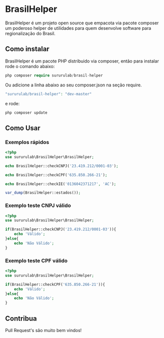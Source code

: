 # BrasilHelper

BrasilHelper é um projeto open source que empacota via pacote composer um poderoso helper de utilidades para quem desenvolve software para regionalização do Brasil.

## Como instalar

BrasilHelper é um pacote PHP distribuido via composer, então para instalar rode o comando abaixo:

 
```php
php composer require sururulab/brasil-helper
```

Ou adicione a linha abaixo ao seu composer.json na seção require.  

```php
"sururulab/brasil-helper": "dev-master"
```

e rode:

```php
php composer update
```

## Como Usar

### Exemplos rápidos

```php
<?php
use sururulab\BrasilHelper\BrasilHelper;

echo BrasilHelper::checkCNPJ('23.419.212/0001-03');

echo BrasilHelper::checkCPF('635.850.266-21');

echo BrasilHelper::checkIE('0136042371217', 'AC');

var_dump(BrasilHelper::estados());
```

### Exemplo teste CNPJ válido

```php
<?php
use sururulab\BrasilHelper\BrasilHelper;

if(BrasilHelper::checkCNPJ('23.419.212/0001-03')){
	echo 'Válido';
}else{
	echo 'Não Válido';
}
```

### Exemplo teste CPF válido

```php
<?php
use sururulab\BrasilHelper\BrasilHelper;

if(BrasilHelper::checkCPF('635.850.266-21')){
	echo 'Válido';
}else{
	echo 'Não Válido';
}
```

## Contribua

Pull Request's são muito bem vindos!


